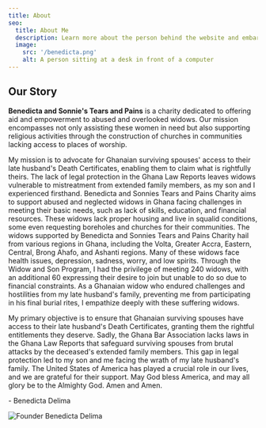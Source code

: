 ```yaml
---
title: About
seo:
  title: About Me
  description: Learn more about the person behind the website and embark on a journey of inspiration and shared experiences.
  image:
    src: '/benedicta.png'
    alt: A person sitting at a desk in front of a computer
---
```



## Our Story

**Benedicta and Sonnie's Tears and Pains** is a charity dedicated to offering aid and empowerment to abused and overlooked widows. Our mission encompasses not only
assisting these women in need but also supporting religious activities through the construction of churches in communities lacking access to places of worship.

My mission is to advocate for Ghanaian surviving spouses' access to their late husband's Death Certificates, enabling them to claim what is rightfully theirs.
The lack of legal protection in the Ghana Law Reports leaves widows vulnerable to mistreatment from extended family members, as my son and I experienced
firsthand. Benedicta and Sonnies Tears and Pains Charity aims to support abused and neglected widows in Ghana facing challenges in meeting their basic needs,
such as lack of skills, education, and financial resources. These widows lack proper housing and live in squalid conditions, some even requesting boreholes and
churches for their communities. The widows supported by Benedicta and Sonnies Tears and Pains Charity hail from various regions in Ghana, including the Volta,
Greater Accra, Eastern, Central, Brong Ahafo, and Ashanti regions. Many of these widows face health issues, depression, sadness, worry, and low spirits. Through
the Widow and Son Program, I had the privilege of meeting 240 widows, with an additional 60 expressing their desire to join but unable to do so due to financial
constraints. As a Ghanaian widow who endured challenges and hostilities from my late husband's family, preventing me from participating in his final burial
rites, I empathize deeply with these suffering widows.

My primary objective is to ensure that Ghanaian surviving spouses have access to their late husband's Death Certificates, granting them the rightful
entitlements they deserve. Sadly, the Ghana Bar Association lacks laws in the Ghana Law Reports that safeguard surviving spouses from brutal attacks by the
deceased's extended family members. This gap in legal protection led to my son and me facing the wrath of my late husband's family. The United States of America
has played a crucial role in our lives, and we are grateful for their support. May God bless America, and may all glory be to the Almighty God. Amen and Amen.


\- Benedicta Delima

![Founder Benedicta Delima](/benedicta.png)
